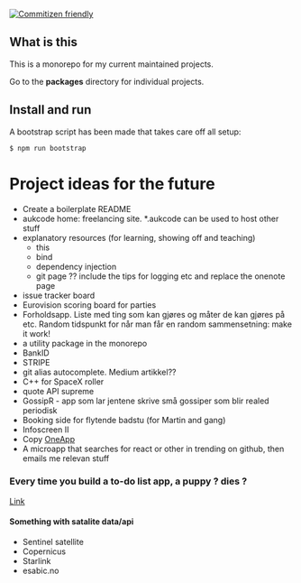 [![Commitizen friendly](https://img.shields.io/badge/commitizen-friendly-brightgreen.svg)](http://commitizen.github.io/cz-cli/)

## What is this

This is a monorepo for my current maintained projects.

Go to the **packages** directory for individual projects.

## Install and run

A bootstrap script has been made that takes care off all setup:

`$ npm run bootstrap`

# Project ideas for the future

- Create a boilerplate README
- aukcode home: freelancing site. \*.aukcode can be used to host other stuff
- explanatory resources (for learning, showing off and teaching)
  - this
  - bind
  - dependency injection
  - git page ?? include the tips for logging etc and replace the onenote page
- issue tracker board
- Eurovision scoring board for parties
- Forholdsapp. Liste med ting som kan gjøres og måter de kan gjøres på etc.
  Random tidspunkt for når man får en random sammensetning: make it work!
- a utility package in the monorepo
- BankID
- STRIPE
- git alias autocomplete. Medium artikkel??
- C++ for SpaceX roller
- quote API supreme
- GossipR - app som lar jentene skrive små gossiper som blir realed periodisk
- Booking side for flytende badstu (for Martin and gang)
- Infoscreen II
- Copy [OneApp](https://reader.one/)
- A microapp that searches for react or other in trending on github, then emails me relevan stuff

### Every time you build a to-do list app, a puppy ? dies ?

[Link](https://www.freecodecamp.org/news/every-time-you-build-a-to-do-list-app-a-puppy-dies-505b54637a5d/)

#### Something with satalite data/api

- Sentinel satellite
- Copernicus
- Starlink
- esabic.no
